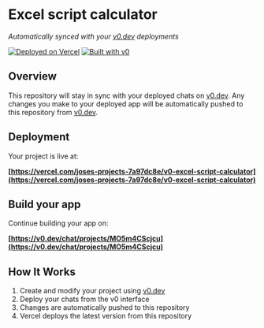 # Excel script calculator

*Automatically synced with your [v0.dev](https://v0.dev) deployments*

[![Deployed on Vercel](https://img.shields.io/badge/Deployed%20on-Vercel-black?style=for-the-badge&logo=vercel)](https://vercel.com/joses-projects-7a97dc8e/v0-excel-script-calculator)
[![Built with v0](https://img.shields.io/badge/Built%20with-v0.dev-black?style=for-the-badge)](https://v0.dev/chat/projects/MO5m4CScjcu)

## Overview

This repository will stay in sync with your deployed chats on [v0.dev](https://v0.dev).
Any changes you make to your deployed app will be automatically pushed to this repository from [v0.dev](https://v0.dev).

## Deployment

Your project is live at:

**[https://vercel.com/joses-projects-7a97dc8e/v0-excel-script-calculator](https://vercel.com/joses-projects-7a97dc8e/v0-excel-script-calculator)**

## Build your app

Continue building your app on:

**[https://v0.dev/chat/projects/MO5m4CScjcu](https://v0.dev/chat/projects/MO5m4CScjcu)**

## How It Works

1. Create and modify your project using [v0.dev](https://v0.dev)
2. Deploy your chats from the v0 interface
3. Changes are automatically pushed to this repository
4. Vercel deploys the latest version from this repository